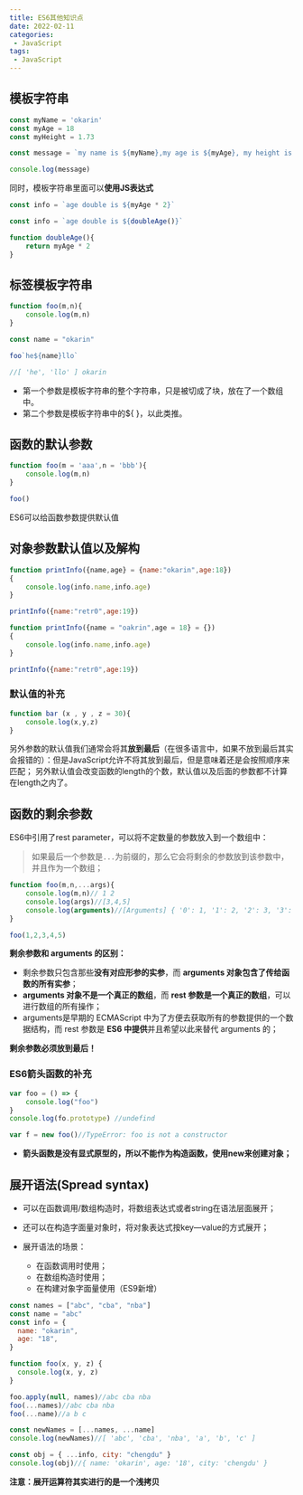 ```yaml
---
title: ES6其他知识点
date: 2022-02-11
categories:
 - JavaScript
tags:
 - JavaScript
---
```


<!-- more -->





## 模板字符串

```js
const myName = 'okarin'
const myAge = 18
const myHeight = 1.73

const message = `my name is ${myName},my age is ${myAge}, my height is ${myHeight}`

console.log(message)
```

同时，模板字符串里面可以**使用JS表达式**

```js
const info = `age double is ${myAge * 2}`
```

```js
const info = `age double is ${doubleAge()}`

function doubleAge(){
    return myAge * 2
}
```

## 标签模板字符串

 ```js
 function foo(m,n){
     console.log(m,n)
 }
 
 const name = "okarin"
 
 foo`he${name}llo`
 
 //[ 'he', 'llo' ] okarin
 ```

* 第一个参数是模板字符串的整个字符串，只是被切成了块，放在了一个数组中。
* 第二个参数是模板字符串中的${ }，以此类推。

 ## 函数的默认参数

```js
function foo(m = 'aaa',n = 'bbb'){
    console.log(m,n)
}

foo()
```

ES6可以给函数参数提供默认值

## 对象参数默认值以及解构

```js
function printInfo({name,age} = {name:"okarin",age:18})
{
    console.log(info.name,info.age)
}

printInfo({name:"retr0",age:19})
```

```js
function printInfo({name = "oakrin",age = 18} = {})
{
    console.log(info.name,info.age)
}

printInfo({name:"retr0",age:19})
```

### 默认值的补充

```js
function bar (x , y , z = 30){
    console.log(x,y,z)
}
```

另外参数的默认值我们通常会将其**放到最后**（在很多语言中，如果不放到最后其实会报错的）：但是JavaScript允许不将其放到最后，但是意味着还是会按照顺序来匹配；
另外默认值会改变函数的length的个数，默认值以及后面的参数都不计算在length之内了。

## 函数的剩余参数

ES6中引用了rest parameter，可以将不定数量的参数放入到一个数组中：

> 如果最后一个参数是`...`为前缀的，那么它会将剩余的参数放到该参数中，并且作为一个数组；

```js
function foo(m,n,...args){
    console.log(m,n)// 1 2
    console.log(args)//[3,4,5]
    console.log(arguments)//[Arguments] { '0': 1, '1': 2, '2': 3, '3': 4, '4': 5 }
}

foo(1,2,3,4,5)
```

**剩余参数和 arguments 的区别：**

* 剩余参数只包含那些**没有对应形参的实参**，而 **arguments 对象包含了传给函数的所有实参**；
* **arguments 对象不是一个真正的数组**，而 **rest 参数是一个真正的数组**，可以进行数组的所有操作；
* arguments是早期的 ECMAScript 中为了方便去获取所有的参数提供的一个数据结构，而 rest 参数是 **ES6 中提供**并且希望以此来替代 arguments 的；

**剩余参数必须放到最后！**

### ES6箭头函数的补充

```js
var foo = () => {
    console.log("foo")
}
console.log(fo.prototype) //undefind

var f = new foo()//TypeError: foo is not a constructor

```

* **箭头函数是没有显式原型的，所以不能作为构造函数，使用new来创建对象；**

## 展开语法(Spread syntax)

* 可以在函数调用/数组构造时，将数组表达式或者string在语法层面展开；

* 还可以在构造字面量对象时，将对象表达式按key—value的方式展开；
* 展开语法的场景：
  * 在函数调用时使用；
  * 在数组构造时使用；
  * 在构建对象字面量使用（ES9新增）

```js
const names = ["abc", "cba", "nba"]
const name = "abc"
const info = {
  name: "okarin",
  age: "18",
}

function foo(x, y, z) {
  console.log(x, y, z) 
}

foo.apply(null, names)//abc cba nba
foo(...names)//abc cba nba
foo(...name)//a b c

const newNames = [...names, ...name]
console.log(newNames)//[ 'abc', 'cba', 'nba', 'a', 'b', 'c' ]

const obj = { ...info, city: "chengdu" }
console.log(obj)//{ name: 'okarin', age: '18', city: 'chengdu' }   

```

**注意：展开运算符其实进行的是一个浅拷贝**



